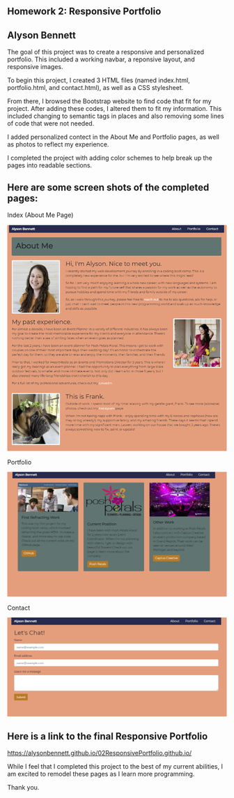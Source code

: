 ## Homework 2: Responsive Portfolio
## Alyson Bennett

The goal of this project was to create a responsive and personalized portfolio. This included a working navbar, a reponsive layout, and responsive images.  

To begin this project, I created 3 HTML files (named index.html, portfolio.html, and contact.html), as well as a CSS stylesheet.

From there, I browsed the Bootstrap website to find code that fit for my project.  After adding these codes, I altered them to fit my information. This included changing to semantic tags in places and also removing some lines of code that were not needed.

I added personalized contect in the About Me and Portfolio pages, as well as photos to reflect my experience.

I completed the project with adding color schemes to help break up the pages into readable sections. 

## Here are some screen shots of the completed pages:

Index (About Me Page)

![Index Image](screenshots/indexScreenShot.png)

Portfolio

![Portfolio Image](screenshots/portfolioScreenShot.png)

Contact

![Contact](screenshots/contactScreenShot.png)

## Here is a link to the final Responsive Portfolio

https://alysonbennett.github.io/02ResponsivePortfolio.github.io/

While I feel that I completed this project to the best of my current abilities, I am excited to remodel these pages as I learn more programming.

Thank you. 